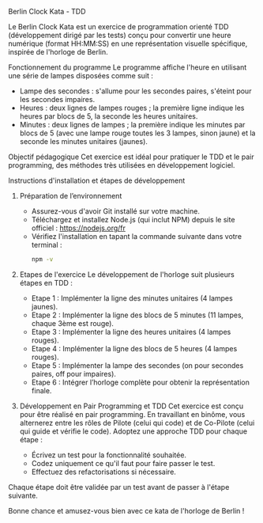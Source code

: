 Berlin Clock Kata - TDD

Le Berlin Clock Kata est un exercice de programmation orienté TDD (développement dirigé par les tests) conçu pour 
convertir une heure numérique (format HH:MM:SS) en une représentation visuelle spécifique, inspirée de l'horloge de Berlin.

Fonctionnement du programme
Le programme affiche l'heure en utilisant une série de lampes disposées comme suit :
- Lampe des secondes : s'allume pour les secondes paires, s'éteint pour les secondes impaires.
- Heures : deux lignes de lampes rouges ; la première ligne indique les heures par blocs de 5, la seconde les heures unitaires.
- Minutes : deux lignes de lampes ; la première indique les minutes par blocs de 5 (avec une lampe rouge toutes les 3 lampes, sinon jaune) 
et la seconde les minutes unitaires (jaunes).

Objectif pédagogique
Cet exercice est idéal pour pratiquer le TDD et le pair programming, des méthodes très utilisées en développement logiciel.

Instructions d'installation et étapes de développement
1. Préparation de l’environnement
   - Assurez-vous d'avoir Git installé sur votre machine.
   - Téléchargez et installez Node.js (qui inclut NPM) depuis le site officiel : https://nodejs.org/fr
   - Vérifiez l'installation en tapant la commande suivante dans votre terminal :
     ```bash
     npm -v
     ```

2. Etapes de l'exercice
   Le développement de l'horloge suit plusieurs étapes en TDD :
   - Etape 1 : Implémenter la ligne des minutes unitaires (4 lampes jaunes).
   - Etape 2 : Implémenter la ligne des blocs de 5 minutes (11 lampes, chaque 3ème est rouge).
   - Etape 3 : Implémenter la ligne des heures unitaires (4 lampes rouges).
   - Etape 4 : Implémenter la ligne des blocs de 5 heures (4 lampes rouges).
   - Etape 5 : Implémenter la lampe des secondes (on pour secondes paires, off pour impaires).
   - Etape 6 : Intégrer l’horloge complète pour obtenir la représentation finale.

3. Développement en Pair Programming et TDD
   Cet exercice est conçu pour être réalisé en pair programming. En travaillant en binôme, vous alternerez entre les 
   rôles de Pilote (celui qui code) et de Co-Pilote (celui qui guide et vérifie le code). Adoptez une approche TDD 
   pour chaque étape : 
   - Écrivez un test pour la fonctionnalité souhaitée.
   - Codez uniquement ce qu'il faut pour faire passer le test.
   - Effectuez des refactorisations si nécessaire.

Chaque étape doit être validée par un test avant de passer à l'étape suivante.

Bonne chance et amusez-vous bien avec ce kata de l'horloge de Berlin !
